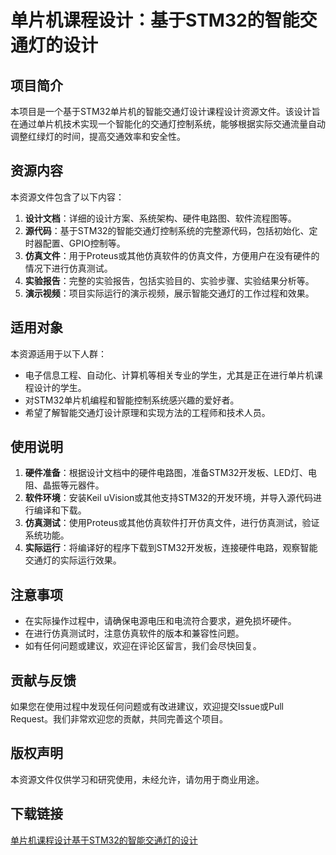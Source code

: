 # 单片机课程设计：基于STM32的智能交通灯的设计

## 项目简介

本项目是一个基于STM32单片机的智能交通灯设计课程设计资源文件。该设计旨在通过单片机技术实现一个智能化的交通灯控制系统，能够根据实际交通流量自动调整红绿灯的时间，提高交通效率和安全性。

## 资源内容

本资源文件包含了以下内容：

1. **设计文档**：详细的设计方案、系统架构、硬件电路图、软件流程图等。
2. **源代码**：基于STM32的智能交通灯控制系统的完整源代码，包括初始化、定时器配置、GPIO控制等。
3. **仿真文件**：用于Proteus或其他仿真软件的仿真文件，方便用户在没有硬件的情况下进行仿真测试。
4. **实验报告**：完整的实验报告，包括实验目的、实验步骤、实验结果分析等。
5. **演示视频**：项目实际运行的演示视频，展示智能交通灯的工作过程和效果。

## 适用对象

本资源适用于以下人群：

- 电子信息工程、自动化、计算机等相关专业的学生，尤其是正在进行单片机课程设计的学生。
- 对STM32单片机编程和智能控制系统感兴趣的爱好者。
- 希望了解智能交通灯设计原理和实现方法的工程师和技术人员。

## 使用说明

1. **硬件准备**：根据设计文档中的硬件电路图，准备STM32开发板、LED灯、电阻、晶振等元器件。
2. **软件环境**：安装Keil uVision或其他支持STM32的开发环境，并导入源代码进行编译和下载。
3. **仿真测试**：使用Proteus或其他仿真软件打开仿真文件，进行仿真测试，验证系统功能。
4. **实际运行**：将编译好的程序下载到STM32开发板，连接硬件电路，观察智能交通灯的实际运行效果。

## 注意事项

- 在实际操作过程中，请确保电源电压和电流符合要求，避免损坏硬件。
- 在进行仿真测试时，注意仿真软件的版本和兼容性问题。
- 如有任何问题或建议，欢迎在评论区留言，我们会尽快回复。

## 贡献与反馈

如果您在使用过程中发现任何问题或有改进建议，欢迎提交Issue或Pull Request。我们非常欢迎您的贡献，共同完善这个项目。

## 版权声明

本资源文件仅供学习和研究使用，未经允许，请勿用于商业用途。

## 下载链接

[单片机课程设计基于STM32的智能交通灯的设计](https://pan.quark.cn/s/39904ac162e7)